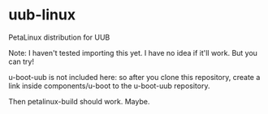 # uub-linux
PetaLinux distribution for UUB

Note: I haven't tested importing this yet. I have no idea if it'll work. But you can try!

u-boot-uub is not included here: so after you clone this repository, create a link inside components/u-boot to the u-boot-uub repository.

Then petalinux-build should work. Maybe.

